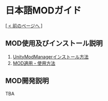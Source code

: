 # 日本語MODガイド
<ins>[[ < 前のページへ ]](../README.md)</ins>

## MOD使用及びインストール説明
1. [UnityModManagerインストール方法](./use-1.md)
2. [MOD適用・使用方法](./use-2.md)

## MOD開発説明
<!--1. [개발 환경 만들기](./dev-1.md)
2. [구상중](./dev-2.md)
3. [모드 업로드하기](./dev-3.md)-->
TBA